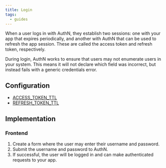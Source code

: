 ```yaml
---
title: Login
tags:
  - guides
---
```


When a user logs in with AuthN, they establish two sessions: one with your app that expires
periodically, and another with AuthN that can be used to refresh the app session. These are called
the access token and refresh token, respectively.

During login, AuthN works to ensure that users may not enumerate users in your system. This means it
will not declare which field was incorrect, but instead fails with a generic credentials error.

## Configuration

* [ACCESS_TOKEN_TTL](config.md#access_token_ttl)
* [REFRESH_TOKEN_TTL](config.md#refresh_token_ttl)

## Implementation

### Frontend

1. Create a form where the user may enter their username and password.
2. Submit the username and password to AuthN.
3. If successful, the user will be logged in and can make authenticated requests to your app.
